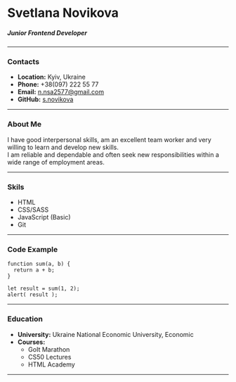 # Svetlana Novikova
##### Junior Frontend Developer
- - -
### Contacts
+ **Location:** Kyiv, Ukraine
+ **Phone:** +38(097) 222 55 77
+ **Email:** n.nsa2577@gmail.com
+ **GitHub:** [s.novikova](https://github.com/SvetaNo)
- - -
### About Me
I have good interpersonal skills, am an excellent team worker and very willing to learn and develop new skills.  
I am reliable and dependable and often seek new responsibilities within a wide range of employment areas.
- - - 
### Skils
+ HTML
+ CSS/SASS
+ JavaScript (Basic)
+ Git
- - -
### Code Example
```
function sum(a, b) {
  return a + b;
}

let result = sum(1, 2);
alert( result );
```
- - - 
### Education
+ **University:** Ukraine National Economic University, Economic
+ **Courses:**
    - GoIt Marathon
    - CS50 Lectures
    - HTML Academy
- - - 
